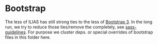# Bootstrap
The less of ILIAS has still strong ties to the less of [Bootstrap 3](libs/bower/bower_components/bootstrap). 
In the long run, we try to reduce those ties/remove the completely, see [sass-guidelines](src/UI/docu/sass-guidelines.md). 
For purpose we cluster deps. or special overrides of bootstrap files in this folder here. 